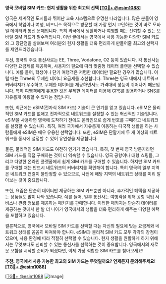 **영국 모바일 SIM 카드: 현지 생활을 위한 최고의 선택 [[TG💪+ @esim1088](https://t.me/s/esim1088)]**

영국은 세계적인 도시들과 뛰어난 교육 시스템으로 유명한 나라입니다. 많은 분들이 영국에서 학업이나 여행, 비즈니스 목적으로 방문할 때 가장 먼저 고민하는 것이 바로 모바일 데이터와 통신 문제입니다. 특히 외국에서 생활하거나 여행할 때는 신뢰할 수 있는 모바일 SIM 카드가 필수적입니다. 이번 글에서는 영국에서 사용 가능한 다양한 SIM 카드와 그 장단점을 살펴보며 여러분의 현지 생활을 더욱 편리하게 만들어줄 최고의 선택지를 제안드리겠습니다.

우선, 영국의 주요 통신사로는 EE, Three, Vodafone, O2 등이 있습니다. 각 통신사는 다양한 요금제를 제공하며, 사용자의 필요에 따라 맞춤형 데이터 플랜을 선택할 수 있습니다. 예를 들어, 학생이나 단기 여행객은 저렴한 데이터만 필요한 경우가 많습니다. 이럴 때는 Three의 무제한 데이터 요금제를 추천합니다. Three는 영국 내에서 네트워크 커버리지가 우수하고, 무제한 데이터를 제공하면서도 가격대비 성능이 뛰어나기 때문입니다. 특히 여행객에게 유용한 것은 무제한 데이터를 이용해 GPS를 활용하거나 SNS를 자유롭게 이용할 수 있다는 점입니다.

또한, 최근에는 eSIM(전자식 SIM 카드) 기술이 큰 인기를 얻고 있습니다. eSIM은 물리적인 SIM 카드를 없애고 전자적으로 네트워크를 설정할 수 있는 혁신적인 기술입니다. eSIM을 사용하면 영국에 도착하기 전에도 온라인으로 쉽게 번호를 구매하고 네트워크를 설정할 수 있습니다. 특히, 여러 국가에서 자유롭게 이동하는 다국적 생활을 하는 사람들에게 eSIM은 매우 유용한 선택입니다. 또한, eSIM은 단말기에 두 개 이상의 네트워크를 동시에 설정할 수 있어 유연성을 제공합니다.

물론, 물리적인 SIM 카드도 여전히 인기가 많습니다. 특히, 첫 번째 영국 방문자라면 SIM 카드를 직접 구매하는 것이 더 익숙할 수 있습니다. 영국 공항이나 대형 쇼핑몰, 그리고 다양한 온라인 플랫폼에서 쉽게 SIM 카드를 구매할 수 있습니다. 하지만 SIM 카드를 구매할 때는 반드시 네트워크의 커버리지를 확인해야 합니다. 특히 영국의 일부 지역은 네트워크 연결이 불안정할 수 있으므로, 사전에 해당 지역의 네트워크 상태를 미리 알아보는 것이 중요합니다.

또한, 요즘은 단순히 데이터만 제공하는 SIM 카드뿐만 아니라, 추가적인 혜택을 제공하는 상품들도 많이 나와 있습니다. 예를 들어, 일부 통신사는 여행객을 위해 공항 픽업 서비스나 관광 정보를 제공하는 패키지를 판매합니다. 이러한 패키지는 단순히 데이터를 제공하는 것에서 한 발 더 나아가 영국에서의 생활을 더욱 편리하게 해주는 다양한 혜택을 포함하고 있습니다.

결론적으로, 영국에서 모바일 SIM 카드를 선택할 때는 자신의 필요에 맞는 요금제와 네트워크 상태를 꼼꼼히 따져봐야 합니다. eSIM과 물리적 SIM 카드 모두 각각의 장점이 있으며, 사용 환경에 따라 적절히 선택할 수 있습니다. 현지 생활을 원활하게 하기 위해서는 무엇보다도 신뢰할 수 있는 통신사를 선택하는 것이 중요합니다. 영국에서의 새로운 모험을 시작할 준비가 되셨다면, 이제 가장 적합한 SIM 카드를 찾아보세요!

**추천: 영국에서 사용 가능한 최고의 SIM 카드는 무엇일까요? 언제든지 문의해주세요! [[TG💪+ @esim1088](https://t.me/s/esim1088)]**

[[TG💪+ @esim1088](https://t.me/s/esim1088) ![Image](https://i.postimg.cc/Y0z9fWf4/image.png)]